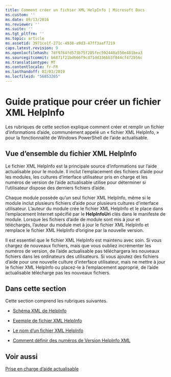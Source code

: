 ```yaml
---
title: Comment créer un fichier XML HelpInfo | Microsoft Docs
ms.custom: ''
ms.date: 09/13/2016
ms.reviewer: ''
ms.suite: ''
ms.tgt_pltfrm: ''
ms.topic: article
ms.assetid: 3971ce1f-271c-4938-a9d3-47ff3aaf7219
caps.latest.revision: 9
ms.openlocfilehash: 7df9764fd573b75f285fec592448a550e481bea3
ms.sourcegitcommit: b6871f21bd666f9cd71dd336bb3f844cf472b56c
ms.translationtype: MT
ms.contentlocale: fr-FR
ms.lasthandoff: 02/03/2019
ms.locfileid: "56853265"
---
```

# <a name="how-to-create-a-helpinfo-xml-file"></a>Guide pratique pour créer un fichier XML HelpInfo

Les rubriques de cette section explique comment créer et remplir un fichier d’informations d’aide, communément appelé un « fichier XML HelpInfo, » pour la fonctionnalité de Windows PowerShell de l’aide actualisable.

## <a name="helpinfo-xml-file-overview"></a>Vue d’ensemble du fichier XML HelpInfo

Le fichier XML HelpInfo est la principale source d’informations sur l’aide actualisable pour le module. Il inclut l’emplacement des fichiers d’aide pour les modules, les cultures d’interface utilisateur pris en charge et les numéros de version de l’aide actualisable utilise pour déterminer si l’utilisateur dispose des derniers fichiers d’aide.

Chaque module possède qu’un seul fichier XML HelpInfo, même si le module inclut plusieurs fichiers d’aide pour plusieurs cultures d’interface utilisateur. L’auteur du module crée le fichier XML HelpInfo et le place dans l’emplacement Internet spécifié par le **HelpInfoUri** clés dans le manifeste de module. Lorsque les fichiers d’aide de module sont mis à jour et téléchargés, l’auteur du module met à jour le fichier XML HelpInfo et remplace le fichier XML HelpInfo d’origine par la nouvelle version.

Il est essentiel que le fichier XML HelpInfo est maintenu avec soin. Si vous chargez de nouveaux fichiers, mais que vous oubliez incrémenter les numéros de version, de l’aide actualisable pas téléchargera les nouveaux fichiers dans les ordinateurs des utilisateurs. Si vous ajoutez des fichiers d’aide pour une nouvelle culture d’interface utilisateur, mais ne mettre à jour le fichier XML HelpInfo ou placez-le à l’emplacement approprié, de l’aide actualisable télécharge pas les nouveaux fichiers.

## <a name="in-this-section"></a>Dans cette section

Cette section comprend les rubriques suivantes.

- [Schéma XML de HelpInfo](./helpinfo-xml-schema.md)

- [Exemple de fichier XML HelpInfo](./helpinfo-xml-sample-file.md)

- [Le nom d’un fichier XML HelpInfo](./how-to-name-a-helpinfo-xml-file.md)

- [Comment définir des numéros de Version HelpInfo XML](./how-to-set-helpinfo-xml-version-numbers.md)

## <a name="see-also"></a>Voir aussi

[Prise en charge d’aide actualisable](./supporting-updatable-help.md)